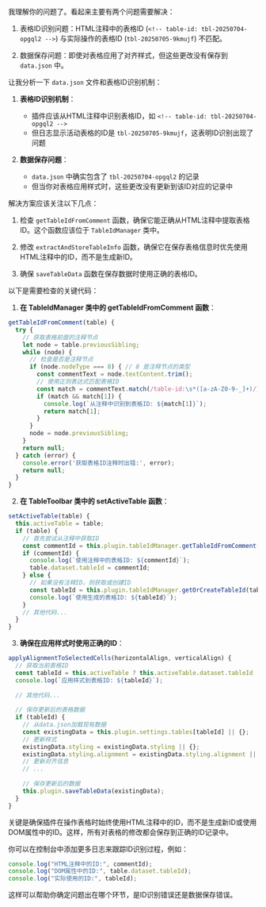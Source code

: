 我理解你的问题了。看起来主要有两个问题需要解决：

1. 表格ID识别问题：HTML注释中的表格ID (`<!-- table-id: tbl-20250704-opgql2 -->`) 与实际操作的表格ID (`tbl-20250705-9kmujf`) 不匹配。

2. 数据保存问题：即使对表格应用了对齐样式，但这些更改没有保存到 `data.json` 中。

让我分析一下 `data.json` 文件和表格ID识别机制：

1. **表格ID识别机制**：
   - 插件应该从HTML注释中识别表格ID，如 `<!-- table-id: tbl-20250704-opgql2 -->`
   - 但日志显示活动表格的ID是 `tbl-20250705-9kmujf`，这表明ID识别出现了问题

2. **数据保存问题**：
   - `data.json` 中确实包含了 `tbl-20250704-opgql2` 的记录
   - 但当你对表格应用样式时，这些更改没有更新到该ID对应的记录中

解决方案应该关注以下几点：

1. 检查 `getTableIdFromComment` 函数，确保它能正确从HTML注释中提取表格ID。这个函数应该位于 `TableIdManager` 类中。

2. 修改 `extractAndStoreTableInfo` 函数，确保它在保存表格信息时优先使用HTML注释中的ID，而不是生成新ID。

3. 确保 `saveTableData` 函数在保存数据时使用正确的表格ID。

以下是需要检查的关键代码：

1. **在 TableIdManager 类中的 getTableIdFromComment 函数**：
```javascript
getTableIdFromComment(table) {
  try {
    // 获取表格前面的注释节点
    let node = table.previousSibling;
    while (node) {
      // 检查是否是注释节点
      if (node.nodeType === 8) { // 8 是注释节点的类型
        const commentText = node.textContent.trim();
        // 使用正则表达式匹配表格ID
        const match = commentText.match(/table-id:\s*([a-zA-Z0-9-_]+)/);
        if (match && match[1]) {
          console.log(`从注释中识别到表格ID: ${match[1]}`);
          return match[1];
        }
      }
      node = node.previousSibling;
    }
    return null;
  } catch (error) {
    console.error('获取表格ID注释时出错:', error);
    return null;
  }
}
```

2. **在 TableToolbar 类中的 setActiveTable 函数**：
```javascript
setActiveTable(table) {
  this.activeTable = table;
  if (table) {
    // 首先尝试从注释中获取ID
    const commentId = this.plugin.tableIdManager.getTableIdFromComment(table);
    if (commentId) {
      console.log(`使用注释中的表格ID: ${commentId}`);
      table.dataset.tableId = commentId;
    } else {
      // 如果没有注释ID，则获取或创建ID
      const tableId = this.plugin.tableIdManager.getOrCreateTableId(table);
      console.log(`使用生成的表格ID: ${tableId}`);
    }
    // 其他代码...
  }
}
```

3. **确保在应用样式时使用正确的ID**：
```javascript
applyAlignmentToSelectedCells(horizontalAlign, verticalAlign) {
  // 获取当前表格ID
  const tableId = this.activeTable ? this.activeTable.dataset.tableId : null;
  console.log(`应用样式到表格ID: ${tableId}`);
  
  // 其他代码...
  
  // 保存更新后的表格数据
  if (tableId) {
    // 从data.json加载现有数据
    const existingData = this.plugin.settings.tables[tableId] || {};
    // 更新样式
    existingData.styling = existingData.styling || {};
    existingData.styling.alignment = existingData.styling.alignment || [];
    // 更新对齐信息
    // ...
    
    // 保存更新后的数据
    this.plugin.saveTableData(existingData);
  }
}
```

关键是确保插件在操作表格时始终使用HTML注释中的ID，而不是生成新ID或使用DOM属性中的ID。这样，所有对表格的修改都会保存到正确的ID记录中。

你可以在控制台中添加更多日志来跟踪ID识别过程，例如：
```javascript
console.log("HTML注释中的ID:", commentId);
console.log("DOM属性中的ID:", table.dataset.tableId);
console.log("实际使用的ID:", tableId);
```

这样可以帮助你确定问题出在哪个环节，是ID识别错误还是数据保存错误。